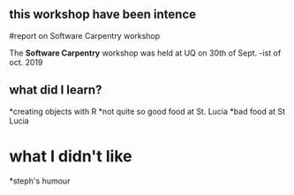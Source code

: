 ## this workshop have been intence

#report on Software Carpentry workshop

The **Software Carpentry** workshop was held at UQ on 30th of Sept. -ist of oct. 2019

## what did I learn?
*creating objects with R
*not quite so good food at St. Lucia
*bad food at St Lucia

# what I didn't like
*steph's humour


